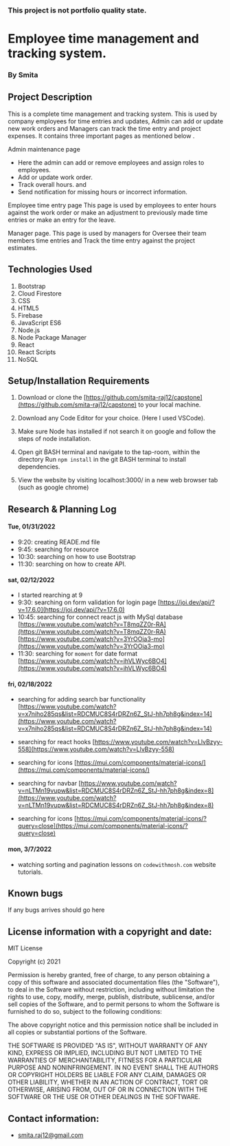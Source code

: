 ### This project is not portfolio quality state. 

# Employee time management and tracking system.

### By Smita

## Project Description
 
This is a complete time management and tracking system. This is used by company employees for time entries and updates, Admin can add or update new work orders and Managers can track the time entry and project expenses. It contains three important pages as mentioned below .

Admin maintenance page  
* Here the admin can add or remove employees and assign roles to employees.
* Add or update work order. 
* Track overall hours. and 
* Send notification for missing hours or incorrect information. 

Employee time entry page
This page is used by employees to enter hours against the work order or make an adjustment to previously made time entries or make an entry for the leave.

Manager page.
This page is used by managers for Oversee their team members time entries and Track the time entry against the project estimates.


## Technologies Used
1. Bootstrap 
2. Cloud Firestore
3. CSS
4. HTML5
5. Firebase
6. JavaScript ES6
7. Node.js 
8. Node Package Manager 
9. React 
10. React Scripts 
11. NoSQL

## Setup/Installation Requirements

1. Download or clone the [https://github.com/smita-raj12/capstone](https://github.com/smita-raj12/capstone) to your local machine.

2. Download any Code Editor for your choice. (Here I used VSCode).

3. Make sure Node has installed if not search it on google and follow the steps of node installation. 

4. Open git BASH terminal and navigate to the tap-room, within the directory
Run `npm install` in the git BASH terminal to install dependencies. 


5. View the website by visiting localhost:3000/ in a new web browser tab (such as google chrome)

## Research & Planning Log

#### Tue, 01/31/2022

* 9:20: creating READE.md file
* 9:45: searching for resource 
* 10:30: searching on how to use Bootstrap
* 11:30: searching on how to create API.

#### sat, 02/12/2022

* I started rearching at 9 
* 9:30: searching on form validation for login page
   [https://joi.dev/api/?v=17.6.0](https://joi.dev/api/?v=17.6.0)
* 10:45: searching for connect react js with MySql database
  [https://www.youtube.com/watch?v=T8mqZZ0r-RA](https://www.youtube.com/watch?v=T8mqZZ0r-RA)
  [https://www.youtube.com/watch?v=3YrOOia3-mo](https://www.youtube.com/watch?v=3YrOOia3-mo)   
* 11:30: searching for `moment` for date format
  [https://www.youtube.com/watch?v=ihVLWyc6BO4](https://www.youtube.com/watch?v=ihVLWyc6BO4)


#### fri, 02/18/2022

* searching for adding search bar functionality [https://www.youtube.com/watch?v=x7niho285qs&list=RDCMUC8S4rDRZn6Z_StJ-hh7ph8g&index=14](https://www.youtube.com/watch?v=x7niho285qs&list=RDCMUC8S4rDRZn6Z_StJ-hh7ph8g&index=14)

* searching for react hooks [https://www.youtube.com/watch?v=LlvBzyy-558](https://www.youtube.com/watch?v=LlvBzyy-558)

* searching for icons [https://mui.com/components/material-icons/](https://mui.com/components/material-icons/)

* searching for navbar [https://www.youtube.com/watch?v=nLTMn19vupw&list=RDCMUC8S4rDRZn6Z_StJ-hh7ph8g&index=8](https://www.youtube.com/watch?v=nLTMn19vupw&list=RDCMUC8S4rDRZn6Z_StJ-hh7ph8g&index=8)

* searching for icons [https://mui.com/components/material-icons/?query=close](https://mui.com/components/material-icons/?query=close)

#### mon, 3/7/2022

* watching sorting and pagination lessons on `codewithmosh.com` website tutorials.


## Known bugs

If any bugs arrives should go here 

## License information with a copyright and date:

MIT License

Copyright (c) 2021 

Permission is hereby granted, free of charge, to any person obtaining a copy of this software and associated documentation files (the "Software"), to deal in the Software without restriction, including without limitation the rights to use, copy, modify, merge, publish, distribute, sublicense, and/or sell copies of the Software, and to permit persons to whom the Software is furnished to do so, subject to the following conditions:

The above copyright notice and this permission notice shall be included in all copies or substantial portions of the Software.

THE SOFTWARE IS PROVIDED "AS IS", WITHOUT WARRANTY OF ANY KIND, EXPRESS OR IMPLIED, INCLUDING BUT NOT LIMITED TO THE WARRANTIES OF MERCHANTABILITY, FITNESS FOR A PARTICULAR PURPOSE AND NONINFRINGEMENT. IN NO EVENT SHALL THE AUTHORS OR COPYRIGHT HOLDERS BE LIABLE FOR ANY CLAIM, DAMAGES OR OTHER LIABILITY, WHETHER IN AN ACTION OF CONTRACT, TORT OR OTHERWISE, ARISING FROM, OUT OF OR IN CONNECTION WITH THE SOFTWARE OR THE USE OR OTHER DEALINGS IN THE SOFTWARE.

## Contact information:
   
* smita.raj12@gmail.com
